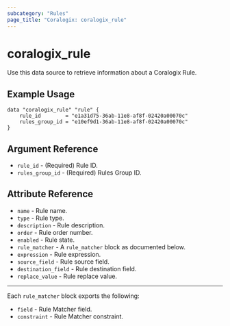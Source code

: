 ```yaml
---
subcategory: "Rules"
page_title: "Coralogix: coralogix_rule"
---
```


# coralogix_rule

Use this data source to retrieve information about a Coralogix Rule.

## Example Usage

```hcl
data "coralogix_rule" "rule" {
    rule_id        = "e1a31d75-36ab-11e8-af8f-02420a00070c"
    rules_group_id = "e10ef9d1-36ab-11e8-af8f-02420a00070c"
}
```

## Argument Reference

* `rule_id` - (Required) Rule ID.
* `rules_group_id` - (Required) Rules Group ID.

## Attribute Reference

* `name` - Rule name.
* `type` - Rule type.
* `description` - Rule description.
* `order` - Rule order number.
* `enabled` - Rule state.
* `rule_matcher` - A `rule_matcher` block as documented below.
* `expression` - Rule expression.
* `source_field` - Rule source field.
* `destination_field` - Rule destination field.
* `replace_value` - Rule replace value.

---

Each `rule_matcher` block exports the following:

* `field` - Rule Matcher field.
* `constraint` - Rule Matcher constraint.